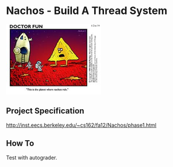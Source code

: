 Nachos - Build A Thread System
=============================

![nachos](https://github.com/knd/BerkeleyEducation/raw/master/CS162/proj1/nachos.jpeg)

Project Specification
---

http://inst.eecs.berkeley.edu/~cs162/fa12/Nachos/phase1.html

How To
---

Test with autograder.
